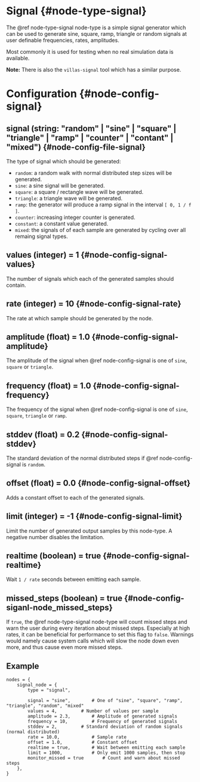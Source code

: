 # Signal {#node-type-signal}

The @ref node-type-signal node-type is a simple signal generator which can be used to generate sine, square, ramp, triangle or random signals at user definable frequencies, rates, amplitudes.

Most commonly it is used for testing when no real simulation data is available.

**Note:** There is also the `villas-signal` tool which has a similar purpose.

# Configuration {#node-config-signal}

## signal (string: "random" | "sine" | "square" | "triangle" | "ramp" | "counter" | "contant" | "mixed") {#node-config-file-signal}

The type of signal which should be generated:

- `random`: a random walk with normal distributed step sizes will be generated.
- `sine`: a sine signal will be generated.
- `square`: a square / rectangle wave will be generated.
- `triangle`: a triangle wave will be generated.
- `ramp`: the generator will produce a ramp signal in the interval `[ 0, 1 / f ]`.
- `counter`: increasing integer counter is generated.
- `constant`: a constant value generated.
- `mixed`: the signals of of each sample are generated by cycling over all remaing signal types.

## values (integer) = 1 {#node-config-signal-values}

The number of signals which each of the generated samples should contain.

## rate (integer) = 10 {#node-config-signal-rate}

The rate at which sample should be generated by the node.

## amplitude (float) = 1.0 {#node-config-signal-amplitude}

The amplitude of the signal when @ref node-config-signal is one of `sine`, `square` or `triangle`.

## frequency (float) = 1.0 {#node-config-signal-frequency}

The frequency of the signal when @ref node-config-signal is one of `sine`, `square`, `triangle` or `ramp`.

## stddev (float) = 0.2 {#node-config-signal-stddev}

The standard deviation of the normal distributed steps if @ref node-config-signal is `random`.

## offset (float) = 0.0 {#node-config-signal-offset}

Adds a constant offset to each of the generated signals.

## limit (integer) = -1 {#node-config-signal-limit}

Limit the number of generated output samples by this node-type.
A negative number disables the limitation.

## realtime (boolean) = true {#node-config-signal-realtime}

Wait `1 / rate` seconds between emitting each sample.

## missed_steps (boolean) = true {#node-config-siganl-node_missed_steps}

If `true`, the @ref node-type-signal node-type will count missed steps and warn the user during every iteration about missed steps. Especially at high rates, it can be beneficial for performance to set this flag to `false`. Warnings would namely cause system calls which will slow the node down even more, and thus cause even more missed steps.

## Example

```
nodes = {
	signal_node = {
		type = "signal",

		signal = "sine",		# One of "sine", "square", "ramp", "triangle", "random", "mixed"
		values = 4,			# Number of values per sample
		amplitude = 2.3,		# Amplitude of generated signals
		frequency = 10,			# Frequency of generated signals
		stddev = 2,			# Standard deviation of random signals (normal distributed)
		rate = 10.0,			# Sample rate
		offset = 1.0,			# Constant offset
		realtime = true,		# Wait between emitting each sample
		limit = 1000,			# Only emit 1000 samples, then stop
		monitor_missed = true		# Count and warn about missed steps
	},
}
```
